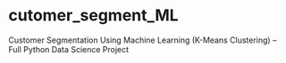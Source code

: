 # cutomer_segment_ML
Customer Segmentation Using Machine Learning (K-Means Clustering) – Full Python Data Science Project
